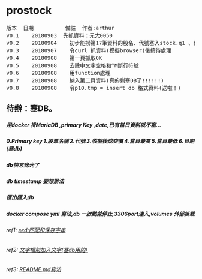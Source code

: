 # prostock
<pre>
版本	日期			備註	作者:arthur    
v0.1	20180903  先抓資料：元大0050  
v0.2	20180904	初步能撈第17筆資料的股名、代號塞入stock.q1 、也能欄轉列				
v0.3	20180907	令curl 抓資料(模擬browser)後續待處理					
v0.4	20180908	第一頁抓取OK				
v0.5	20180908	去除中文字空格和^M斷行符號				
v0.6	20180908	用function處理				
v0.7	20180908	納入第二頁資料(真的剩塞DB了!!!!!!)
v0.8	20180908	令p10.tmp = insert db 格式資料(送啦！)
</pre>
## 待辦：塞DB。
##### 用docker 掛MariaDB ,primary Key ,date,已有當日資料就不塞…
##### 0.Primary key 1.股票名稱  2.代號  3.收盤後成交價 4.當日最高 5.當日最低 6.日期 (塞db)
##### db快忘光光了
##### db timestamp 要想辦法
##### 匯出匯入db
##### docker compose yml 寫法,db 一啟動就停止,3306port連入,volumes 外部掛載
###### ref1: [sed:匹配和保存字串](http://man.linuxde.net/sed)
###### ref2: [文字檔前加入文字(塞db用的)](https://serverfault.com/questions/310098/how-to-add-a-timestamp-to-bash-script-log)
###### ref3: [README.md寫法](https://github.com/guodongxiaren/README#%E9%93%BE%E6%8E%A5)
